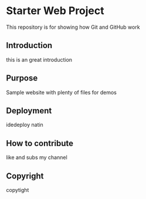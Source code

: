 # Starter Web Project

This repository is for showing how Git and GitHub work

## Introduction

this is an great introduction

## Purpose

Sample website with plenty of files for demos

## Deployment
idedeploy natin

## How to contribute

like and subs my channel

## Copyright
copytight 
